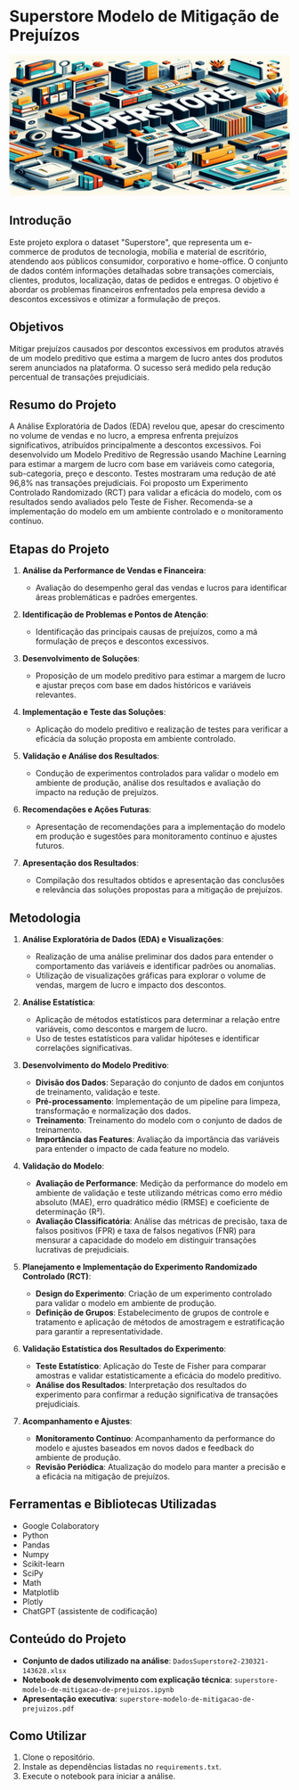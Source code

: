# Superstore Modelo de Mitigação de Prejuízos

![Imagem de Capa](cover.png)

## Introdução

Este projeto explora o dataset "Superstore", que representa um e-commerce de produtos de tecnologia, mobília e material de escritório, atendendo aos públicos consumidor, corporativo e home-office. O conjunto de dados contém informações detalhadas sobre transações comerciais, clientes, produtos, localização, datas de pedidos e entregas. O objetivo é abordar os problemas financeiros enfrentados pela empresa devido a descontos excessivos e otimizar a formulação de preços.

## Objetivos

Mitigar prejuízos causados por descontos excessivos em produtos através de um modelo preditivo que estima a margem de lucro antes dos produtos serem anunciados na plataforma. O sucesso será medido pela redução percentual de transações prejudiciais.

## Resumo do Projeto

A Análise Exploratória de Dados (EDA) revelou que, apesar do crescimento no volume de vendas e no lucro, a empresa enfrenta prejuízos significativos, atribuídos principalmente a descontos excessivos. Foi desenvolvido um Modelo Preditivo de Regressão usando Machine Learning para estimar a margem de lucro com base em variáveis como categoria, sub-categoria, preço e desconto. Testes mostraram uma redução de até 96,8% nas transações prejudiciais. Foi proposto um Experimento Controlado Randomizado (RCT) para validar a eficácia do modelo, com os resultados sendo avaliados pelo Teste de Fisher. Recomenda-se a implementação do modelo em um ambiente controlado e o monitoramento contínuo.

## Etapas do Projeto

1. **Análise da Performance de Vendas e Financeira**:
   - Avaliação do desempenho geral das vendas e lucros para identificar áreas problemáticas e padrões emergentes.

2. **Identificação de Problemas e Pontos de Atenção**:
   - Identificação das principais causas de prejuízos, como a má formulação de preços e descontos excessivos.

3. **Desenvolvimento de Soluções**:
   - Proposição de um modelo preditivo para estimar a margem de lucro e ajustar preços com base em dados históricos e variáveis relevantes.

4. **Implementação e Teste das Soluções**:
   - Aplicação do modelo preditivo e realização de testes para verificar a eficácia da solução proposta em ambiente controlado.

5. **Validação e Análise dos Resultados**:
   - Condução de experimentos controlados para validar o modelo em ambiente de produção, análise dos resultados e avaliação do impacto na redução de prejuízos.

6. **Recomendações e Ações Futuras**:
   - Apresentação de recomendações para a implementação do modelo em produção e sugestões para monitoramento contínuo e ajustes futuros.

7. **Apresentação dos Resultados**:
   - Compilação dos resultados obtidos e apresentação das conclusões e relevância das soluções propostas para a mitigação de prejuízos.

## Metodologia

1. **Análise Exploratória de Dados (EDA) e Visualizações**:
   - Realização de uma análise preliminar dos dados para entender o comportamento das variáveis e identificar padrões ou anomalias.
   - Utilização de visualizações gráficas para explorar o volume de vendas, margem de lucro e impacto dos descontos.

2. **Análise Estatística**:
   - Aplicação de métodos estatísticos para determinar a relação entre variáveis, como descontos e margem de lucro.
   - Uso de testes estatísticos para validar hipóteses e identificar correlações significativas.

3. **Desenvolvimento do Modelo Preditivo**:
   - **Divisão dos Dados**: Separação do conjunto de dados em conjuntos de treinamento, validação e teste.
   - **Pré-processamento**: Implementação de um pipeline para limpeza, transformação e normalização dos dados.
   - **Treinamento**: Treinamento do modelo com o conjunto de dados de treinamento.
   - **Importância das Features**: Avaliação da importância das variáveis para entender o impacto de cada feature no modelo.

4. **Validação do Modelo**:
   - **Avaliação de Performance**: Medição da performance do modelo em ambiente de validação e teste utilizando métricas como erro médio absoluto (MAE), erro quadrático médio (RMSE) e coeficiente de determinação (R²).
   - **Avaliação Classificatória**: Análise das métricas de precisão, taxa de falsos positivos (FPR) e taxa de falsos negativos (FNR) para mensurar a capacidade do modelo em distinguir transações lucrativas de prejudiciais.

5. **Planejamento e Implementação do Experimento Randomizado Controlado (RCT)**:
   - **Design do Experimento**: Criação de um experimento controlado para validar o modelo em ambiente de produção.
   - **Definição de Grupos**: Estabelecimento de grupos de controle e tratamento e aplicação de métodos de amostragem e estratificação para garantir a representatividade.

6. **Validação Estatística dos Resultados do Experimento**:
   - **Teste Estatístico**: Aplicação do Teste de Fisher para comparar amostras e validar estatisticamente a eficácia do modelo preditivo.
   - **Análise dos Resultados**: Interpretação dos resultados do experimento para confirmar a redução significativa de transações prejudiciais.

7. **Acompanhamento e Ajustes**:
   - **Monitoramento Contínuo**: Acompanhamento da performance do modelo e ajustes baseados em novos dados e feedback do ambiente de produção.
   - **Revisão Periódica**: Atualização do modelo para manter a precisão e a eficácia na mitigação de prejuízos.

## Ferramentas e Bibliotecas Utilizadas

- Google Colaboratory
- Python
- Pandas
- Numpy
- Scikit-learn
- SciPy
- Math
- Matplotlib
- Plotly
- ChatGPT (assistente de codificação)

## Conteúdo do Projeto

- **Conjunto de dados utilizado na análise**: `DadosSuperstore2-230321-143628.xlsx`
- **Notebook de desenvolvimento com explicação técnica**: `superstore-modelo-de-mitigacao-de-prejuizos.ipynb`
- **Apresentação executiva**: `superstore-modelo-de-mitigacao-de-prejuizos.pdf`

## Como Utilizar

1. Clone o repositório.
2. Instale as dependências listadas no `requirements.txt`.
3. Execute o notebook para iniciar a análise.
